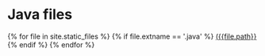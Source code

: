 # Java files

{% for file in site.static_files %}
    {% if file.extname == '.java' %}
        <a href="{{file.path}}">({{file.path}}</a>
    {% endif %}
{% endfor %}